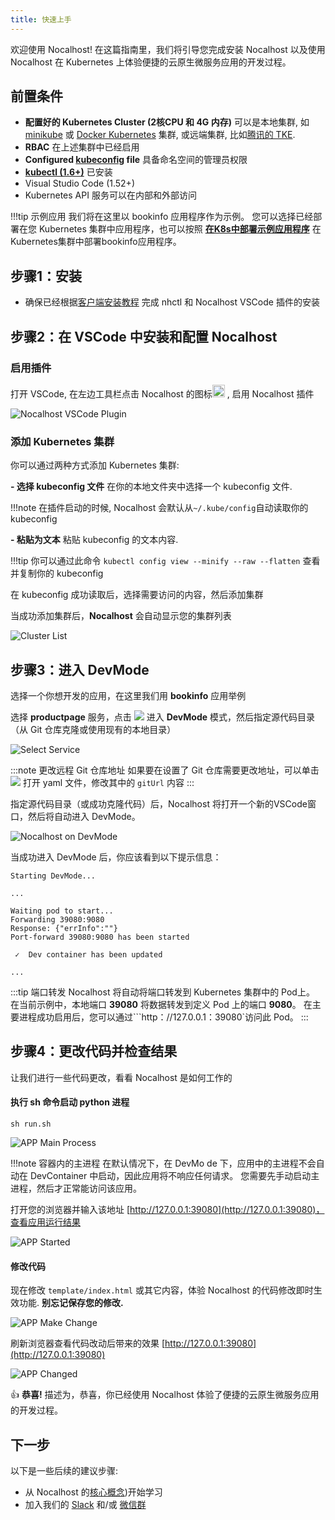 ```yaml
---
title: 快速上手
---
```


欢迎使用 Nocalhost! 在这篇指南里，我们将引导您完成安装 Nocalhost 以及使用 Nocalhost 在 Kubernetes 上体验便捷的云原生微服务应用的开发过程。

## 前置条件

* **配置好的 Kubernetes Cluster (2核CPU 和 4G 内存)** 可以是本地集群, 如 [minikube](https://minikube.sigs.k8s.io/docs/start/) 或 [Docker Kubernetes](https://docs.docker.com/docker-for-mac/kubernetes/) 集群, 或远端集群, 比如[腾讯的 TKE](https://cloud.tencent.com/product/tke). 
* **RBAC** 在上述集群中已经启用
* **Configured [kubeconfig](https://kubernetes.io/docs/tasks/access-application-cluster/configure-access-multiple-clusters/) file** 具备命名空间的管理员权限
* **[kubectl (1.6+)](https://kubernetes.io/docs/home/)** 已安装
* Visual Studio Code (1.52+)
* Kubernetes API 服务可以在内部和外部访问

!!!tip 示例应用
    我们将在这里以 bookinfo 应用程序作为示例。 您可以选择已经部署在您 Kubernetes 集群中应用程序，也可以按照 **[在K8s中部署示例应用程序](../References/deploy-book-info-app)** 在Kubernetes集群中部署bookinfo应用程序。

## 步骤1：安装

* 确保已经根据[客户端安装教程](https://nocalhost.dev/installation/) 完成 nhctl 和 Nocalhost VSCode 插件的安装


## 步骤2：在 VSCode 中安装和配置 Nocalhost

### 启用插件

打开 VSCode, 在左边工具栏点击 Nocalhost 的图标<img src="../../assets/images/icons/nocalhost-plugin-icon.png" width="20"/> , 启用 Nocalhost 插件

![Nocalhost VSCode Plugin](../assets/images/installation/nocal-vs-plugin.jpg)

### 添加 Kubernetes 集群

你可以通过两种方式添加 Kubernetes 集群:

**- 选择 kubeconfig 文件** 在你的本地文件夹中选择一个 kubeconfig 文件.

!!!note 
    在插件启动的时候, Nocalhost 会默认从``~/.kube/config``自动读取你的 kubeconfig


**- 粘贴为文本** 粘贴 kubeconfig 的文本内容.

!!!tip
    你可以通过此命令 ```kubectl config view --minify --raw --flatten``` 查看并复制你的 kubeconfig


在 kubeconfig 成功读取后，选择需要访问的内容，然后添加集群

当成功添加集群后，**Nocalhost** 会自动显示您的集群列表

![Cluster List](../assets/images/installation/nocal-success-load-cluster.png)

## 步骤3：进入 DevMode

选择一个你想开发的应用，在这里我们用 **bookinfo** 应用举例

选择 **productpage** 服务，点击 <img src="../../assets/images/icons/nocal-devmode-icon.jpg" /> 进入 **DevMode** 模式，然后指定源代码目录（从 Git 仓库克隆或使用现有的本地目录）

![Select Service](../assets/images/installation/select-service.jpg)

:::note 更改远程 Git 仓库地址
如果要在设置了 Git 仓库需要更改地址，可以单击  <img src="../../assets/images/icons/nocalhost-config-icon.jpg" /> 打开 yaml 文件，修改其中的 ``gitUrl`` 内容
:::

指定源代码目录（或成功克隆代码）后，Nocalhost 将打开一个新的VSCode窗口，然后将自动进入 DevMode。

![Nocalhost on DevMode](../../assets/images/installation/nocal-on-devmode.png)

当成功进入 DevMode 后，你应该看到以下提示信息：

```
Starting DevMode...

...

Waiting pod to start...
Forwarding 39080:9080
Response: {"errInfo":""}
Port-forward 39080:9080 has been started

 ✓  Dev container has been updated

...
```

:::tip 端口转发
Nocalhost 将自动将端口转发到 Kubernetes 集群中的 Pod上。 在当前示例中，本地端口 **39080** 将数据转发到定义 Pod 上的端口 **9080**。 在主要进程成功启用后，您可以通过```http：//127.0.0.1：39080`访问此 Pod。
:::

## 步骤4：更改代码并检查结果

让我们进行一些代码更改，看看 Nocalhost 是如何工作的

#### 执行 sh 命令启动 python 进程

```
sh run.sh
```

![APP Main Process](../../assets/images/installation/nocal-app-main-process.png)

!!!note 容器内的主进程
    在默认情况下，在 DevMo de 下，应用中的主进程不会自动在 DevContainer 中启动，因此应用将不响应任何请求。 您需要先手动启动主进程，然后才正常能访问该应用。

打开您的浏览器并输入该地址 [http://127.0.0.1:39080](http://127.0.0.1:39080)，查看应用运行结果

![APP Started](../../assets/images/installation/nocal-app-started.png)

#### 修改代码

现在修改 ``template/index.html`` 或其它内容，体验 Nocalhost 的代码修改即时生效功能. **别忘记保存您的修改.**


![APP Make Change](../../assets/images/installation/nocal-app-make-change.png)

刷新浏览器查看代码改动后带来的效果 [http://127.0.0.1:39080](http://127.0.0.1:39080)

![APP Changed](../../assets/images/installation/nocal-app-change.png)

👍  **恭喜!** 描述为，恭喜，你已经使用 Nocalhost 体验了便捷的云原生微服务应用的开发过程。

## 下一步

以下是一些后续的建议步骤:

* 从 Nocalhost 的[核心概念](https://nocalhost.dev/Concepts/cluster/))开始学习
* 加入我们的 [Slack](https://nocalhost.slack.com/) 和/或 [微信群](./)
